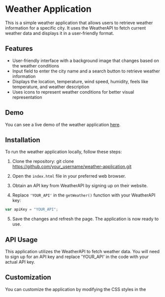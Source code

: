 # Weather Application

This is a simple weather application that allows users to retrieve weather information for a specific city. It uses the WeatherAPI to fetch current weather data and displays it in a user-friendly format.

## Features

- User-friendly interface with a background image that changes based on the weather conditions
- Input field to enter the city name and a search button to retrieve weather information
- Displays the location, temperature, wind speed, humidity, feels like temperature, and weather description
- Uses icons to represent weather conditions for better visual representation

## Demo

You can see a live demo of the weather application [here](link_to_demo_if_available).

## Installation

To run the weather application locally, follow these steps:

1. Clone the repository: git clone https://github.com/your_username/weather-application.git

2. Open the `index.html` file in your preferred web browser.

3. Obtain an API key from WeatherAPI by signing up on their website.

4. Replace `'YOUR_API'` in the `getWeather()` function with your WeatherAPI key:

```javascript
var apiKey = "YOUR_API";
```
5. Save the changes and refresh the page. The application is now ready to use.

## API Usage
This application utilizes the WeatherAPI to fetch weather data. You will need to sign up for an API key and replace 'YOUR_API' in the code with your actual API key.

## Customization
You can customize the application by modifying the CSS styles in the <style> section of the HTML file. Feel free to change the background images, fonts, colors, or layout according to your preferences.

## Contributing
Contributions to the weather application are welcome! If you find any bugs, have suggestions for improvements, or want to add new features, please create an issue or submit a pull request.

## License
The weather application is open source and available under the MIT License.




